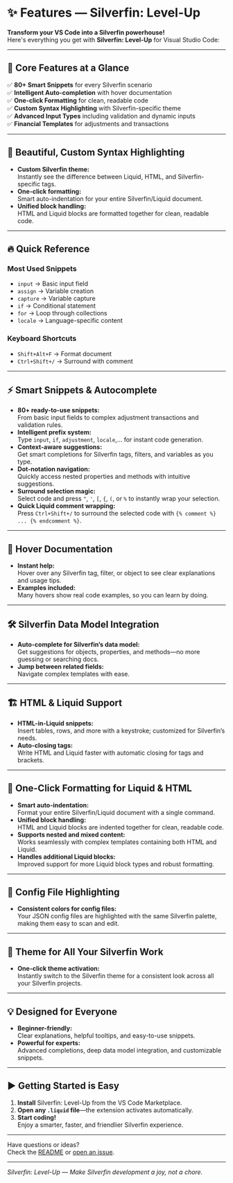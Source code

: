 # ✨ Features — Silverfin: Level-Up

**Transform your VS Code into a Silverfin powerhouse!**  
Here's everything you get with **Silverfin: Level-Up** for Visual Studio Code:

---

## 🚀 Core Features at a Glance

✅ **80+ Smart Snippets** for every Silverfin scenario  
✅ **Intelligent Auto-completion** with hover documentation  
✅ **One-click Formatting** for clean, readable code  
✅ **Custom Syntax Highlighting** with Silverfin-specific theme  
✅ **Advanced Input Types** including validation and dynamic inputs  
✅ **Financial Templates** for adjustments and transactions  

---

## 🎨 Beautiful, Custom Syntax Highlighting

- **Custom Silverfin theme:**  
  Instantly see the difference between Liquid, HTML, and Silverfin-specific tags.
- **One-click formatting:**  
  Smart auto-indentation for your entire Silverfin/Liquid document.
- **Unified block handling:**  
  HTML and Liquid blocks are formatted together for clean, readable code.

---

## 🔥 Quick Reference

### Most Used Snippets
- `input` → Basic input field
- `assign` → Variable creation  
- `capture` → Variable capture
- `if` → Conditional statement
- `for` → Loop through collections
- `locale` → Language-specific content

### Keyboard Shortcuts
- `Shift+Alt+F` → Format document
- `Ctrl+Shift+/` → Surround with comment

---

## ⚡ Smart Snippets & Autocomplete

- **80+ ready-to-use snippets:**  
  From basic input fields to complex adjustment transactions and validation rules.
- **Intelligent prefix system:**  
  Type `input`, `if`, `adjustment`, `locale`,... for instant code generation.
- **Context-aware suggestions:**  
  Get smart completions for Silverfin tags, filters, and variables as you type.
- **Dot-notation navigation:**  
  Quickly access nested properties and methods with intuitive suggestions.
- **Surround selection magic:**  
  Select code and press `"`, `'`, `[`, `{`, `(`, or `%` to instantly wrap your selection.
- **Quick Liquid comment wrapping:**  
  Press `Ctrl+Shift+/` to surround the selected code with `{% comment %} ... {% endcomment %}`.

---

## 🧠 Hover Documentation

- **Instant help:**  
  Hover over any Silverfin tag, filter, or object to see clear explanations and usage tips.
- **Examples included:**  
  Many hovers show real code examples, so you can learn by doing.

---

## 🛠️ Silverfin Data Model Integration

- **Auto-complete for Silverfin’s data model:**  
  Get suggestions for objects, properties, and methods—no more guessing or searching docs.
- **Jump between related fields:**  
  Navigate complex templates with ease.

---

## 🏗️ HTML & Liquid Support

- **HTML-in-Liquid snippets:**  
  Insert tables, rows, and more with a keystroke; customized for Silverfin’s needs.
- **Auto-closing tags:**  
  Write HTML and Liquid faster with automatic closing for tags and brackets.

---

## 🧹 One-Click Formatting for Liquid & HTML

- **Smart auto-indentation:**  
  Format your entire Silverfin/Liquid document with a single command.
- **Unified block handling:**  
  HTML and Liquid blocks are indented together for clean, readable code.
- **Supports nested and mixed content:**  
  Works seamlessly with complex templates containing both HTML and Liquid.
- **Handles additional Liquid blocks:**  
  Improved support for more Liquid block types and robust formatting.

---

## 📝 Config File Highlighting

- **Consistent colors for config files:**  
  Your JSON config files are highlighted with the same Silverfin palette, making them easy to scan and edit.

---

## 👀 Theme for All Your Silverfin Work

- **One-click theme activation:**  
  Instantly switch to the Silverfin theme for a consistent look across all your Silverfin projects.

---

## 💡 Designed for Everyone

- **Beginner-friendly:**  
  Clear explanations, helpful tooltips, and easy-to-use snippets.
- **Powerful for experts:**  
  Advanced completions, deep data model integration, and customizable snippets.

---

## ▶️ Getting Started is Easy

1. **Install** Silverfin: Level-Up from the VS Code Marketplace.
2. **Open any `.liquid` file**—the extension activates automatically.
3. **Start coding!**  
   Enjoy a smarter, faster, and friendlier Silverfin experience.

---

Have questions or ideas?  
Check the [README](./README.md) or [open an issue](https://github.com/ahooghe/Silverfin---LvlUp/issues).

---

*Silverfin: Level-Up — Make Silverfin development a joy, not a chore.*